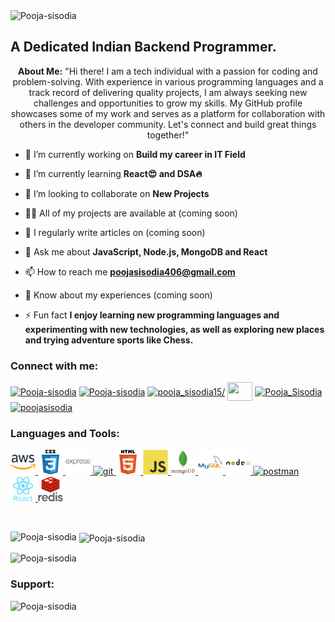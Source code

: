 
<img src="https://komarev.com/ghpvc/?username=Pooja-sisodia&label=Profile%20views&color=0e75b6&style=flat" alt="Pooja-sisodia" />
<h2>A Dedicated Indian Backend Programmer.</h2>

<p align="center"><strong>About Me:</strong> "Hi there! I am a tech individual with a passion for coding and problem-solving. With experience in various programming languages and a track record of delivering quality projects, I am always seeking new challenges and opportunities to grow my skills. My GitHub profile showcases some of my work and serves as a platform for collaboration with others in the developer community. Let's connect and build great things together!"</p>

- 🔭 I’m currently working on **Build my career in IT Field**

- 🌱 I’m currently learning **React😍 and DSA🔥**

- 👯 I’m looking to collaborate on **New Projects**

- 👨‍💻 All of my projects are available at (coming soon)

- 📝 I regularly write articles on (coming soon)

- 💬 Ask me about **JavaScript, Node.js, MongoDB and React**

- 📫 How to reach me **poojasisodia406@gmail.com**

- 📄 Know about my experiences (coming soon)

- ⚡ Fun fact **I enjoy learning new programming languages and experimenting with new technologies, as well as exploring new places and trying adventure sports like Chess.**

<h3 align="left">Connect with me:</h3>
<p align="left">
<a href="https://twitter.com/" target="blank"><img align="center" src="https://raw.githubusercontent.com/rahuldkjain/github-profile-readme-generator/master/src/images/icons/Social/twitter.svg" alt="Pooja-sisodia" height="30" width="40" /></a>
<a href="https://linkedin.com/in/pooja-sisodia" target="blank"><img align="center" src="https://raw.githubusercontent.com/rahuldkjain/github-profile-readme-generator/master/src/images/icons/Social/linked-in-alt.svg" alt="Pooja-sisodia" height="30" width="40" /></a>
<a href="https://instagram.com/pooja_sisodia15/" target="blank"><img align="center" src="https://raw.githubusercontent.com/rahuldkjain/github-profile-readme-generator/master/src/images/icons/Social/instagram.svg" alt="pooja_sisodia15/" height="30" width="40" /></a>
<a href="https://www.hackerrank.com/" target="blank"><img align="center" src="https://raw.githubusercontent.com/rahuldkjain/github-profile-readme-generator/master/src/images/icons/Social/hackerrank.svg" alt="" height="30" width="40" /></a>
<a href="https://www.leetcode.com/Pooja_Sisodia" target="blank"><img align="center" src="https://raw.githubusercontent.com/rahuldkjain/github-profile-readme-generator/master/src/images/icons/Social/leet-code.svg" alt="Pooja_Sisodia" height="30" width="40" /></a>
<a href="https://auth.geeksforgeeks.org/user/poojasisodia" target="blank"><img align="center" src="https://raw.githubusercontent.com/rahuldkjain/github-profile-readme-generator/master/src/images/icons/Social/geeks-for-geeks.svg" alt="poojasisodia" height="30" width="40" /></a>

</p>

<h3 align="left">Languages and Tools:</h3>
<p align="left"> <a href="https://aws.amazon.com" target="_blank" rel="noreferrer"> <img src="https://raw.githubusercontent.com/devicons/devicon/master/icons/amazonwebservices/amazonwebservices-original-wordmark.svg" alt="aws" width="40" height="40"/> </a> <a href="https://www.w3schools.com/css/" target="_blank" rel="noreferrer"> <img src="https://raw.githubusercontent.com/devicons/devicon/master/icons/css3/css3-original-wordmark.svg" alt="css3" width="40" height="40"/> </a> <a href="https://expressjs.com" target="_blank" rel="noreferrer"> <img src="https://raw.githubusercontent.com/devicons/devicon/master/icons/express/express-original-wordmark.svg" alt="express" width="40" height="40"/> </a> <a href="https://git-scm.com/" target="_blank" rel="noreferrer"> <img src="https://www.vectorlogo.zone/logos/git-scm/git-scm-icon.svg" alt="git" width="40" height="40"/> </a> <a href="https://www.w3.org/html/" target="_blank" rel="noreferrer"> <img src="https://raw.githubusercontent.com/devicons/devicon/master/icons/html5/html5-original-wordmark.svg" alt="html5" width="40" height="40"/> </a> <a href="https://developer.mozilla.org/en-US/docs/Web/JavaScript" target="_blank" rel="noreferrer"> <img src="https://raw.githubusercontent.com/devicons/devicon/master/icons/javascript/javascript-original.svg" alt="javascript" width="40" height="40"/> </a> <a href="https://www.mongodb.com/" target="_blank" rel="noreferrer"> <img src="https://raw.githubusercontent.com/devicons/devicon/master/icons/mongodb/mongodb-original-wordmark.svg" alt="mongodb" width="40" height="40"/> </a> <a href="https://www.mysql.com/" target="_blank" rel="noreferrer"> <img src="https://raw.githubusercontent.com/devicons/devicon/master/icons/mysql/mysql-original-wordmark.svg" alt="mysql" width="40" height="40"/> </a> <a href="https://nodejs.org" target="_blank" rel="noreferrer"> <img src="https://raw.githubusercontent.com/devicons/devicon/master/icons/nodejs/nodejs-original-wordmark.svg" alt="nodejs" width="40" height="40"/> </a> <a href="https://postman.com" target="_blank" rel="noreferrer"> <img src="https://www.vectorlogo.zone/logos/getpostman/getpostman-icon.svg" alt="postman" width="40" height="40"/> </a> <a href="https://reactjs.org/" target="_blank" rel="noreferrer"> <img src="https://raw.githubusercontent.com/devicons/devicon/master/icons/react/react-original-wordmark.svg" alt="react" width="40" height="40"/> </a> <a href="https://redis.io" target="_blank" rel="noreferrer"> <img src="https://raw.githubusercontent.com/devicons/devicon/master/icons/redis/redis-original-wordmark.svg" alt="redis" width="40" height="40"/> </a> </p>
<br/>
<p><img align="left" src="https://github-readme-stats.vercel.app/api/top-langs?username=Pooja-sisodia&show_icons=true&locale=en&layout=compact" alt="Pooja-sisodia" /></p>

<p>&nbsp;<img align="center" src="https://github-readme-stats.vercel.app/api?username=Pooja-sisodia&show_icons=true&locale=en" alt="Pooja-sisodia" /></p>

<p><img align="center" src="https://github-readme-streak-stats.herokuapp.com/?user=Pooja-sisodia&" alt="Pooja-sisodia" /></p>
<h3 align="left">Support:</h3>
<p><a href="https://www.buymeacoffee.com/poojasisodia"> <img align="left" src="https://cdn.buymeacoffee.com/buttons/v2/default-yellow.png" height="50" width="210" alt="Pooja-sisodia" /></a></p>
